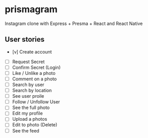 # prismagram
Instagram clone with Express + Presma + React and React Native

## User stories

- [v] Create account
- [ ] Request Secret
- [ ] Confirm Secret (Login)
- [ ] Like / Unlike a photo
- [ ] Comment on a photo
- [ ] Search by user
- [ ] Search by location
- [ ] See user proile
- [ ] Follow / Unfollow User
- [ ] See the full photo
- [ ] Edit my profile
- [ ] Upload a photos
- [ ] Edit to photo (Delete)
- [ ] See the feed
